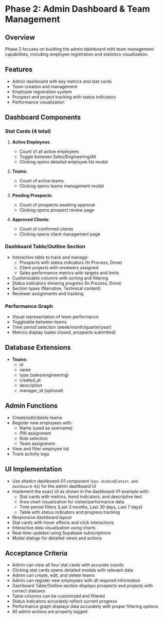 # Phase 2: Admin Dashboard & Team Management

## Overview
Phase 2 focuses on building the admin dashboard with team management capabilities, including employee registration and statistics visualization.

## Features
- Admin dashboard with key metrics and stat cards
- Team creation and management
- Employee registration system
- Prospect and project tracking with status indicators
- Performance visualization

## Dashboard Components
### Stat Cards (4 total)
1. **Active Employees**: 
   - Count of all active employees
   - Toggle between Sales/Engineering/All
   - Clicking opens detailed employee list modal

2. **Teams**: 
   - Count of active teams
   - Clicking opens teams management modal

3. **Pending Prospects**:
   - Count of prospects awaiting approval
   - Clicking opens prospect review page

4. **Approved Clients**:
   - Count of confirmed clients
   - Clicking opens client management page

### Dashboard Table/Outline Section
- Interactive table to track and manage:
  - Prospects with status indicators (In Process, Done)
  - Client projects with reviewers assigned
  - Sales performance metrics with targets and limits
- Customizable columns with sorting and filtering
- Status indicators showing progress (In Process, Done)
- Section types (Narrative, Technical content)
- Reviewer assignments and tracking

### Performance Graph
- Visual representation of team performance
- Toggleable between teams
- Time period selection (week/month/quarter/year)
- Metrics display (sales closed, prospects submitted)

## Database Extensions
- **Teams**:
  - id
  - name
  - type (sales/engineering)
  - created_at
  - description
  - manager_id (optional)

## Admin Functions
- Create/edit/delete teams
- Register new employees with:
  - Name (used as username)
  - PIN assignment
  - Role selection
  - Team assignment
- View and filter employee list
- Track activity logs

## UI Implementation
- Use shadcn dashboard-01 component (`npx shadcn@latest add dashboard-01`) for the admin dashboard UI
- Implement the exact UI as shown in the dashboard-01 example with:
  - Stat cards with metrics, trend indicators, and descriptive text
  - Area chart visualization for visitor/performance data
  - Time period filters (Last 3 months, Last 30 days, Last 7 days)
  - Table with status indicators and progress tracking
- Responsive dashboard layout
- Stat cards with hover effects and click interactions
- Interactive data visualization using charts
- Real-time updates using Supabase subscriptions
- Modal dialogs for detailed views and actions

## Acceptance Criteria
- Admin can view all four stat cards with accurate counts
- Clicking stat cards opens detailed modals with relevant data
- Admin can create, edit, and delete teams
- Admin can register new employees with all required information
- Dashboard Table/Outline section displays prospects and projects with correct statuses
- Table columns can be customized and filtered
- Status indicators accurately reflect current progress
- Performance graph displays data accurately with proper filtering options
- All admin actions are properly logged 